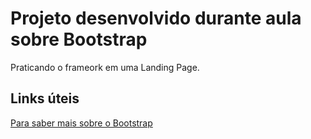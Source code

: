 # Projeto desenvolvido durante aula sobre Bootstrap
Praticando o frameork em uma Landing Page.

## Links úteis
[Para saber mais sobre o Bootstrap](https://getbootstrap.com/docs/5.1/getting-started/introduction/)
